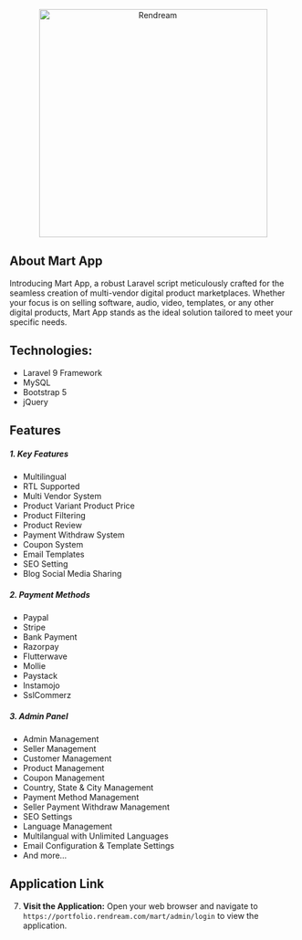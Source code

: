 <p align="center"><a href="https://rendream.com" target="_blank"><img src="https://portfolio.rendream.com/logo-lg.png" width="400" alt="Rendream"></a></p>

## About Mart App

Introducing Mart App, a robust Laravel script meticulously crafted for the seamless creation of multi-vendor digital product marketplaces. Whether your focus is on selling software, audio, video, templates, or any other digital products, Mart App stands as the ideal solution tailored to meet your specific needs.


## Technologies:

 - Laravel 9 Framework
 - MySQL
 - Bootstrap 5
 - jQuery
 

## Features

##### 1. Key Features
   - Multilingual
   - RTL Supported
   - Multi Vendor System
   - Product Variant Product Price
   - Product Filtering
   - Product Review
   - Payment Withdraw System
   - Coupon System
   - Email Templates
   - SEO Setting
   - Blog Social Media Sharing
   
##### 2. Payment Methods
   - Paypal
   - Stripe
   - Bank Payment
   - Razorpay
   - Flutterwave
   - Mollie
   - Paystack
   - Instamojo
   - SslCommerz

##### 3. Admin Panel
    
   - Admin Management
   - Seller Management
   - Customer Management
   - Product Management
   - Coupon Management
   - Country, State & City Management
   - Payment Method Management
   - Seller Payment Withdraw Management
   - SEO Settings
   - Language Management
   - Multilangual with Unlimited Languages
   - Email Configuration & Template Settings
   - And more…
   
## Application Link

7. **Visit the Application:**
   Open your web browser and navigate to `https://portfolio.rendream.com/mart/admin/login` to view the application.

